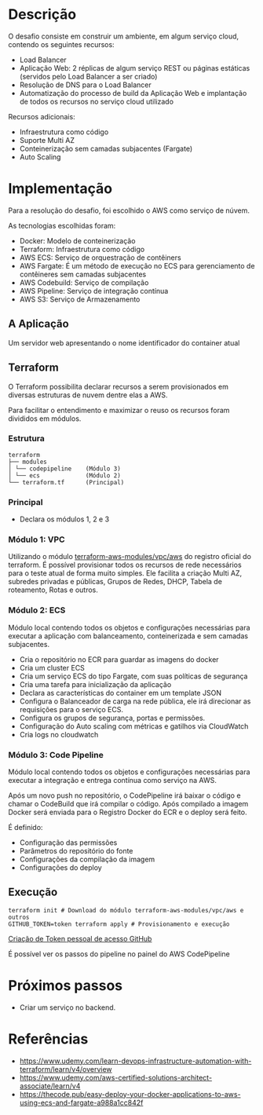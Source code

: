 # Descrição

O desafio consiste em construir um ambiente, em algum serviço cloud,
contendo os seguintes recursos:

- Load Balancer
- Aplicação Web: 2 réplicas de algum serviço REST ou páginas estáticas
(servidos pelo Load Balancer a ser criado)
- Resolução de DNS para o Load Balancer
- Automatização do processo de build da Aplicação Web e implantação de
todos os recursos no serviço cloud utilizado

Recursos adicionais:
- Infraestrutura como código
- Suporte Multi AZ
- Conteinerização sem camadas subjacentes (Fargate)
- Auto Scaling

# Implementação

Para a resolução do desafio, foi escolhido o AWS como serviço de núvem.

As tecnologias escolhidas foram:
*   Docker: Modelo de conteinerização
*   Terraform: Infraestrutura como código
*   AWS ECS: Serviço de orquestração de contêiners
*   AWS Fargate: É um método de execução no ECS para gerenciamento de
contêineres sem camadas subjacentes
*   AWS Codebuild: Serviço de compilação
*   AWS Pipeline: Serviço de integração contínua
*   AWS S3: Serviço de Armazenamento

## A Aplicação
Um servidor web apresentando o nome identificador do container atual

## Terraform

O Terraform possibilita declarar recursos a serem provisionados
em diversas estruturas de nuvem dentre elas a AWS.

Para facilitar o entendimento e maximizar o reuso os recursos foram
divididos em módulos.

### Estrutura
    terraform
    ├── modules
    │ └── codepipeline    (Módulo 3)
    │ └── ecs             (Módulo 2)
    └── terraform.tf      (Principal)

### Principal
-  Declara os módulos 1, 2 e 3

### Módulo 1: VPC
Utilizando o módulo [terraform-aws-modules/vpc/aws](https://registry.terraform.io/modules/terraform-aws-modules/vpc/aws/1.31.0)
do registro oficial do terraform. É possível provisionar todos os recursos
de rede necessários para o teste atual de forma muito simples. Ele facilita
a criação Multi AZ, subredes privadas e públicas, Grupos de Redes, DHCP,
Tabela de roteamento, Rotas e outros.

### Módulo 2: ECS
Módulo local contendo todos os objetos e configurações necessárias para
executar a aplicação com balanceamento, conteinerizada e sem camadas
subjacentes.

-  Cria o repositório no ECR para guardar as imagens do docker
-  Cria um cluster ECS
-  Cria um serviço ECS do tipo Fargate, com suas políticas de segurança
-  Cria uma tarefa para inicialização da aplicação
-  Declara as características do container em um template JSON
-  Configura o Balanceador de carga na rede pública, ele irá direcionar
as requisições para o serviço ECS.
-  Configura os grupos de segurança, portas e permissões.
-  Configuração do Auto scaling com métricas e gatilhos via CloudWatch
-  Cria logs no cloudwatch

### Módulo 3: Code Pipeline
Módulo local contendo todos os objetos e configurações necessárias para
executar a integração e entrega contínua como serviço na AWS.

Após um novo push no repositório, o CodePipeline irá baixar o código e
chamar o CodeBuild que irá compilar o código. Após compilado a imagem
Docker será enviada para o Registro Docker do ECR e o deploy será feito.

É definido:

-  Configuração das permissões
-  Parâmetros do repositório do fonte
-  Configurações da compilação da imagem
-  Configurações do deploy

## Execução

    terraform init # Download do módulo terraform-aws-modules/vpc/aws e outros
    GITHUB_TOKEN=token terraform apply # Provisionamento e execução

[Criação de Token pessoal de acesso GitHub](https://help.github.com/articles/creating-a-personal-access-token-for-the-command-line/)

É possível ver os passos do pipeline no painel do AWS CodePipeline

# Próximos passos

-  Criar um serviço no backend.


# Referências

-   https://www.udemy.com/learn-devops-infrastructure-automation-with-terraform/learn/v4/overview
-   https://www.udemy.com/aws-certified-solutions-architect-associate/learn/v4
-   https://thecode.pub/easy-deploy-your-docker-applications-to-aws-using-ecs-and-fargate-a988a1cc842f
